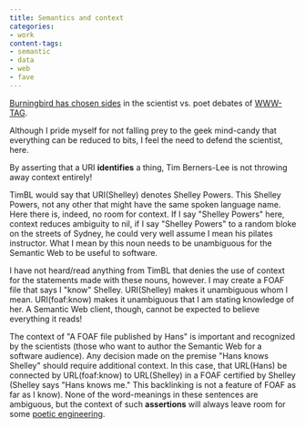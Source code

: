 ```yaml
---
title: Semantics and context
categories:
- work
content-tags:
- semantic
- data
- web
- fave
---
```


[Burningbird has chosen sides][1] in the scientist vs. poet debates of [WWW-TAG][2].

   [1]: http://weblog.burningbird.net/fires/001373.htm
   [2]: http://www.w3.org/2001/tag/

Although I pride myself for not falling prey to the geek mind-candy that everything can be reduced to bits, I feel the need to defend the scientist, here.

By asserting that a URI **identifies** a thing, Tim Berners-Lee is not throwing away context entirely!

TimBL would say that URI(Shelley) denotes Shelley Powers.  This Shelley Powers, not any other that might have the same spoken language name.  Here there is, indeed, no room for context.  If I say "Shelley Powers" here, context reduces ambiguity to nil, if I say "Shelley Powers" to a random bloke on the streets of Sydney, he could very well assume I mean his pilates instructor.  What I mean by this noun needs to be unambiguous for the Semantic Web to be useful to software.

I have not heard/read anything from TimBL that denies the use of context for the statements made with these nouns, however.  I may create a FOAF file that says I "know" Shelley.  URI(Shelley) makes it unambiguous whom I mean.  URI(foaf:know) makes it unambiguous that I am stating knowledge of her.  A Semantic Web client, though, cannot be expected to believe everything it reads!

The context of "A FOAF file published by Hans" is important and recognized by the scientists (those who want to author the Semantic Web for a software audience).  Any decision made on the premise "Hans knows Shelley" should require additional context.  In this case, that URL(Hans) be connected by URL(foaf:know) to URL(Shelley) in a FOAF certified by Shelley (Shelley says "Hans knows me."  This backlinking is not a feature of FOAF as far as I know).  None of the word-meanings in these sentences are ambiguous, but the context of such **assertions** will always leave room for some [poetic engineering][3].

   [3]: http://www.knowledgesearch.org/lsi/structured_data.htm
